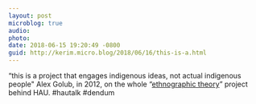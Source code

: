 ```yaml
---
layout: post
microblog: true
audio: 
photo: 
date: 2018-06-15 19:20:49 -0800
guid: http://kerim.micro.blog/2018/06/16/this-is-a.html
---
```

“this is a project that engages indigenous ideas, not actual indigenous people" Alex Golub, in 2012, on the whole “[ethnographic theory](https://savageminds.org/2012/02/03/hau-and-the-opening-of-ethnographic-theory/)” project behind HAU. #hautalk #dendum
